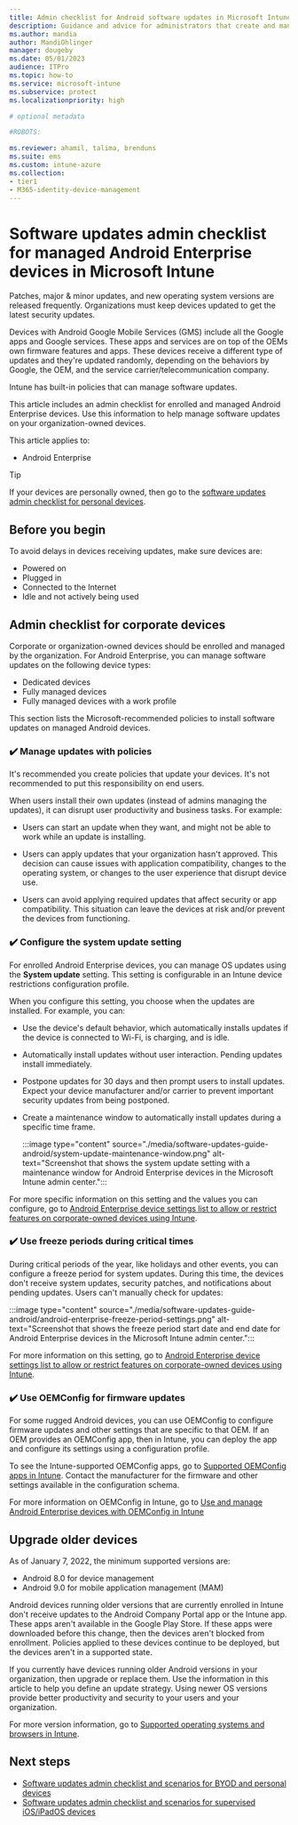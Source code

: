 ```yaml
---
title: Admin checklist for Android software updates in Microsoft Intune
description: Guidance and advice for administrators that create and manage software updated for Android devices using Microsoft Intune. See tasks and settings that can manage updates on corporate owned Android Enterprise devices.
ms.author: mandia
author: MandiOhlinger
manager: dougeby
ms.date: 05/01/2023
audience: ITPro
ms.topic: how-to
ms.service: microsoft-intune
ms.subservice: protect
ms.localizationpriority: high

# optional metadata

#ROBOTS:

ms.reviewer: ahamil, talima, brenduns
ms.suite: ems
ms.custom: intune-azure
ms.collection:
- tier1
- M365-identity-device-management
---
```


# Software updates admin checklist for managed Android Enterprise devices in Microsoft Intune

Patches, major & minor updates, and new operating system versions are released frequently. Organizations must keep devices updated to get the latest security updates.

Devices with Android Google Mobile Services (GMS) include all the Google apps and Google services. These apps and services are on top of the OEMs own firmware features and apps. These devices receive a different type of updates and they're updated randomly, depending on the behaviors by Google, the OEM, and the service carrier/telecommunication company.

Intune has built-in policies that can manage software updates.

This article includes an admin checklist for enrolled and managed Android Enterprise devices. Use this information to help manage software updates on your organization-owned devices.

This article applies to:

- Android Enterprise

> [!TIP]
> If your devices are personally owned, then go to the [software updates admin checklist for personal devices](software-updates-guide-personal-byod.md).

## Before you begin

To avoid delays in devices receiving updates, make sure devices are:

- Powered on
- Plugged in
- Connected to the Internet
- Idle and not actively being used

## Admin checklist for corporate devices

Corporate or organization-owned devices should be enrolled and managed by the organization. For Android Enterprise, you can manage software updates on the following device types:

- Dedicated devices
- Fully managed devices
- Fully managed devices with a work profile

This section lists the Microsoft-recommended policies to install software updates on managed Android devices.

### ✔️ Manage updates with policies

It's recommended you create policies that update your devices. It's not recommended to put this responsibility on end users.

When users install their own updates (instead of admins managing the updates), it can disrupt user productivity and business tasks. For example:

- Users can start an update when they want, and might not be able to work while an update is installing.

- Users can apply updates that your organization hasn't approved. This decision can cause issues with application compatibility, changes to the operating system, or changes to the user experience that disrupt device use.

- Users can avoid applying required updates that affect security or app compatibility. This situation can leave the devices at risk and/or prevent the devices from functioning.

### ✔️ Configure the system update setting

For enrolled Android Enterprise devices, you can manage OS updates using the **System update** setting. This setting is configurable in an Intune device restrictions configuration profile.

When you configure this setting, you choose when the updates are installed. For example, you can:

- Use the device's default behavior, which automatically installs updates if the device is connected to Wi-Fi, is charging, and is idle.
- Automatically install updates without user interaction. Pending updates install immediately.
- Postpone updates for 30 days and then prompt users to install updates. Expect your device manufacturer and/or carrier to prevent important security updates from being postponed.
- Create a maintenance window to automatically install updates during a specific time frame.

  :::image type="content" source="./media/software-updates-guide-android/system-update-maintenance-window.png" alt-text="Screenshot that shows the system update setting with a maintenance window for Android Enterprise devices in the Microsoft Intune admin center.":::

For more specific information on this setting and the values you can configure, go to [Android Enterprise device settings list to allow or restrict features on corporate-owned devices using Intune](../configuration/device-restrictions-android-for-work.md#general).

### ✔️ Use freeze periods during critical times

During critical periods of the year, like holidays and other events, you can configure a freeze period for system updates. During this time, the devices don't receive system updates, security patches, and notifications about pending updates. Users can't manually check for updates:

:::image type="content" source="./media/software-updates-guide-android/android-enterprise-freeze-period-settings.png" alt-text="Screenshot that shows the freeze period start date and end date for Android Enterprise devices in the Microsoft Intune admin center.":::

For more information on this setting, go to [Android Enterprise device settings list to allow or restrict features on corporate-owned devices using Intune](../configuration/device-restrictions-android-for-work.md#general).

### ✔️ Use OEMConfig for firmware updates

For some rugged Android devices, you can use OEMConfig to configure firmware updates and other settings that are specific to that OEM. If an OEM provides an OEMConfig app, then in Intune, you can deploy the app and configure its settings using a configuration profile.

To see the Intune-supported OEMConfig apps, go to [Supported OEMConfig apps in Intune](../configuration/android-oem-configuration-overview.md#supported-oemconfig-apps). Contact the manufacturer for the firmware and other settings available in the configuration schema.

For more information on OEMConfig in Intune, go to [Use and manage Android Enterprise devices with OEMConfig in Intune](../configuration/android-oem-configuration-overview.md)

## Upgrade older devices

As of January 7, 2022, the minimum supported versions are:

- Android 8.0 for device management
- Android 9.0 for mobile application management (MAM)

Android devices running older versions that are currently enrolled in Intune don't receive updates to the Android Company Portal app or the Intune app. These apps aren't available in the Google Play Store. If these apps were downloaded before this change, then the devices aren't blocked from enrollment. Policies applied to these devices continue to be deployed, but the devices aren't in a supported state.

If you currently have devices running older Android versions in your organization, then upgrade or replace them. Use the information in this article to help you define an update strategy. Using newer OS versions provide better productivity and security to your users and your organization.

For more version information, go to [Supported operating systems and browsers in Intune](../fundamentals/supported-devices-browsers.md).

## Next steps

- [Software updates admin checklist and scenarios for BYOD and personal devices](software-updates-guide-personal-byod.md)
- [Software updates admin checklist and scenarios for supervised iOS/iPadOS devices](software-updates-guide-ios-ipados.md)
